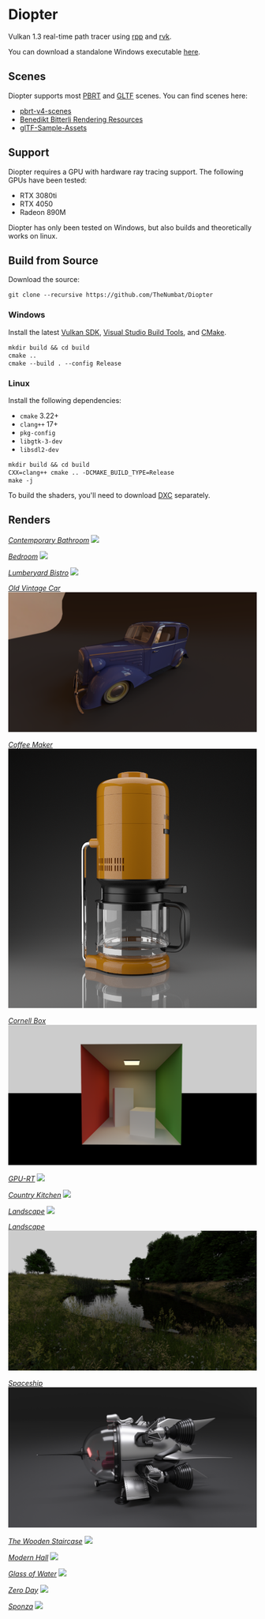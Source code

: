 
# Diopter

Vulkan 1.3 real-time path tracer using [rpp](https://github.com/TheNumbat/rpp) and [rvk](https://github.com/TheNumbat/rvk).

You can download a standalone Windows executable [here]().

## Scenes

Diopter supports most [PBRT](https://pbr-book.org/4ed/contents) and [GLTF](https://www.khronos.org/glTF) scenes.
You can find scenes here:

- [pbrt-v4-scenes](https://github.com/mmp/pbrt-v4-scenes)
- [Benedikt Bitterli Rendering Resources](https://benedikt-bitterli.me/resources/)
- [glTF-Sample-Assets](https://github.com/KhronosGroup/glTF-Sample-Assets)

## Support

Diopter requires a GPU with hardware ray tracing support.
The following GPUs have been tested:

- RTX 3080ti
- RTX 4050
- Radeon 890M

Diopter has only been tested on Windows, but also builds and theoretically works on linux.

## Build from Source

Download the source:
```
git clone --recursive https://github.com/TheNumbat/Diopter
```

### Windows

Install the latest [Vulkan SDK](https://vulkan.lunarg.com/), [Visual Studio Build Tools](https://visualstudio.microsoft.com/downloads/?q=build+tools), and [CMake](https://cmake.org/download/).

```
mkdir build && cd build
cmake ..
cmake --build . --config Release
```

### Linux

Install the following dependencies:

- `cmake` 3.22+
- `clang++` 17+
- `pkg-config`
- `libgtk-3-dev`
- `libsdl2-dev`

```
mkdir build && cd build
CXX=clang++ cmake .. -DCMAKE_BUILD_TYPE=Release
make -j
```

To build the shaders, you'll need to download [DXC](https://github.com/microsoft/DirectXShaderCompiler/releases) separately.

## Renders

[_Contemporary Bathroom_](https://benedikt-bitterli.me/resources/)
![](renders/bathroom.png)

[_Bedroom_](https://benedikt-bitterli.me/resources/)
![](renders/bedroom.png)

[_Lumberyard Bistro_](https://developer.nvidia.com/orca/amazon-lumberyard-bistro)
![](renders/bistro.png)

[_Old Vintage Car_](https://benedikt-bitterli.me/resources/)
![](renders/car.png)

[_Coffee Maker_](https://benedikt-bitterli.me/resources/)
![](renders/coffee.png)

[_Cornell Box_](https://benedikt-bitterli.me/resources/)
![](renders/cornell.png)

[_GPU-RT_](https://github.com/TheNumbat/GPU-RT)
![](renders/gears.png)

[_Country Kitchen_](https://benedikt-bitterli.me/resources/)
![](renders/kitchen.png)

[_Landscape_](https://github.com/mmp/pbrt-v4-scenes)
![](renders/landscape.png)

[_Landscape_](https://github.com/mmp/pbrt-v4-scenes)
![](renders/landscape2.png)

[_Spaceship_](https://benedikt-bitterli.me/resources/)
![](renders/spaceship.png)

[_The Wooden Staircase_](https://benedikt-bitterli.me/resources/)
![](renders/staircase.png)

[_Modern Hall_](https://benedikt-bitterli.me/resources/)
![](renders/staircase2.png)

[_Glass of Water_](https://benedikt-bitterli.me/resources/)
![](renders/water.png)

[_Zero Day_](https://github.com/mmp/pbrt-v4-scenes)
![](renders/zeroday.png)

[_Sponza_](https://github.com/KhronosGroup/glTF-Sample-Models/tree/main/2.0/Sponza)
![](renders/sponza.png)
